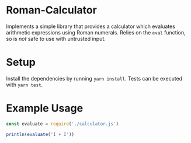 # Roman-Calculator  
Implements a simple library that provides a calculator which evaluates arithmetic expressions using Roman numerals. Relies on the `eval` function, so is _not_ safe
to use with untrusted input.

# Setup
Install the dependencies by running `yarn install`. Tests can be executed with `yarn test`.

# Example Usage
```javascript
const evaluate = require('./calculator.js')

println(evaluate('I + I'))
```